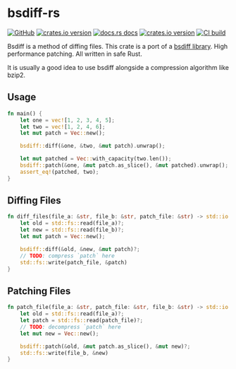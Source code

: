 # bsdiff-rs

[![GitHub](https://img.shields.io/badge/github-bsdiff-8da0cb?logo=github)](https://github.com/space-wizards/bsdiff-rs)
[![crates.io version](https://img.shields.io/crates/v/bsdiff.svg)](https://crates.io/crates/bsdiff)
[![docs.rs docs](https://docs.rs/bsdiff/badge.svg)](https://docs.rs/bsdiff)
[![crates.io version](https://img.shields.io/crates/l/bsdiff.svg)](https://github.comspace-wizards/bsdiff-rss/blob/main/LICENSE-APACHE)
[![CI build](https://github.com/space-wizards/bsdiff-rs/actions/workflows/rust.yml/badge.svg)](https://github.com/space-wizards/bsdiff-rs/actions)

Bsdiff is a method of diffing files. This crate is a port of a [bsdiff library](https://github.com/mendsley/bsdiff).
High performance patching. All written in safe
Rust.

It is usually a good idea to use bsdiff alongside a compression algorithm like bzip2.

## Usage

```rust
fn main() {
    let one = vec![1, 2, 3, 4, 5];
    let two = vec![1, 2, 4, 6];
    let mut patch = Vec::new();

    bsdiff::diff(&one, &two, &mut patch).unwrap();

    let mut patched = Vec::with_capacity(two.len());
    bsdiff::patch(&one, &mut patch.as_slice(), &mut patched).unwrap();
    assert_eq!(patched, two);
}
```

## Diffing Files

```rust
fn diff_files(file_a: &str, file_b: &str, patch_file: &str) -> std::io::Result<()> {
    let old = std::fs::read(file_a)?;
    let new = std::fs::read(file_b)?;
    let mut patch = Vec::new();

    bsdiff::diff(&old, &new, &mut patch)?;
    // TODO: compress `patch` here
    std::fs::write(patch_file, &patch)
}
```

## Patching Files

```rust
fn patch_file(file_a: &str, patch_file: &str, file_b: &str) -> std::io::Result<()> {
    let old = std::fs::read(file_a)?;
    let patch = std::fs::read(patch_file)?;
    // TODO: decompress `patch` here
    let mut new = Vec::new();

    bsdiff::patch(&old, &mut patch.as_slice(), &mut new)?;
    std::fs::write(file_b, &new)
}
```
